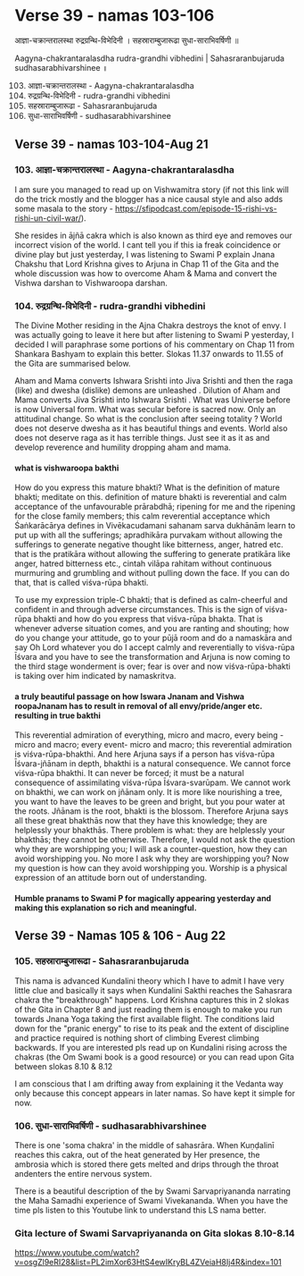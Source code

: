 # Verse 39 - namas 103-106

आज्ञा-चक्रान्तरालस्था रुद्रग्रन्थि-विभेदिनी ।
सहस्राराम्बुजारूढा सुधा-साराभिवर्षिणी ॥ 

Aagyna-chakrantaralasdha rudra-grandhi vibhedini |
Sahasraranbujaruda sudhasarabhivarshinee ॥

103. आज्ञा-चक्रान्तरालस्था - Aagyna-chakrantaralasdha
104. रुद्रग्रन्थि-विभेदिनी - rudra-grandhi vibhedini
105. सहस्राराम्बुजारूढा - Sahasraranbujaruda
106. सुधा-साराभिवर्षिणी - sudhasarabhivarshinee 

## Verse 39 - namas 103-104-Aug 21

### 103. आज्ञा-चक्रान्तरालस्था - Aagyna-chakrantaralasdha

I am sure you managed to read up on Vishwamitra story (if not this link will do the trick mostly and the blogger has a nice causal style and also adds some masala to the story - https://sfipodcast.com/episode-15-rishi-vs-rishi-un-civil-war/). 

She resides in ājñā cakra which is also known as third eye and removes our incorrect vision of the world.  I cant tell you if this ia freak coincidence or divine play but just yesterday, I was listening to Swami P explain Jnana Chakshu that Lord Krishna gives to Arjuna in Chap 11 of the Gita and the whole discussion was how to overcome Aham & Mama and convert the Vishwa darshan to Vishwaroopa darshan.

### 104. रुद्रग्रन्थि-विभेदिनी - rudra-grandhi vibhedini

The Divine Mother residing in the Ajna Chakra destroys the knot of envy. I was actually going to leave it here but after listening to Swami P yesterday, I decided I will paraphrase some portions of his commentary on Chap 11 from Shankara Bashyam to explain this better. Slokas 11.37 onwards to 11.55 of the Gita are summarised below. 

Aham and Mama converts Ishwara Srishti into Jiva Srishti and then the raga (like) and dwesha (dislike) demons are unleashed . Dilution of Aham and Mama converts Jiva Srishti into Ishwara Srishti . What was Universe before is now Universal form. What was secular before is sacred now. Only an attitudinal change. So what is the conclusion after seeing totality ? World does not deserve dwesha as it has beautiful things and events.  World also does not deserve raga as it has terrible things.  Just see it as it as and develop reverence and humility dropping aham and mama. 

#### what is vishwaroopa bakthi 

How do you express this mature bhakti? What is the definition of mature bhakti; meditate on this. definition of mature bhakti is reverential and calm acceptance of the unfavourable prārabdhā; ripening for me and the ripening for the close family members; this calm reverential acceptance which Śaṅkarācārya defines in Vivēkacudamani sahanam sarva dukhānām learn to put up with all the sufferings; apradhikāra purvakam without allowing the sufferings to generate negative thought like bitterness, anger, hatred etc. that is the pratikāra without allowing the suffering to generate pratikāra like anger, hatred bitterness etc., cintah vilāpa rahitam without continuous murmuring and grumbling and without pulling down the face. If you can do that, that is called viśva-rūpa bhakti.

To use my expression triple-C bhakti; that is defined as calm-cheerful and confident in and through adverse circumstances. This is the sign of viśva-rūpa bhakti and how do you express that viśva-rūpa bhakta. That is whenever adverse situation comes, and you are ranting and shouting; how do you change your attitude, go to your pūjā room and do a namaskāra and say Oh Lord whatever you do I accept calmly and reverentially to viśva-rūpa Īśvara and you have to see the transformation and Arjuna is now coming to the third stage wonderment is over; fear is over and now viśva-rūpa-bhakti is taking over him indicated by namaskritva. 

#### a truly beautiful passage on how Iswara Jnanam and Vishwa roopaJnanam has to result in removal of all envy/pride/anger etc. resulting in true bakthi

This reverential admiration of everything, micro and macro, every being - micro and macro; every event- micro and macro; this reverential admiration is viśva-rūpa-bhakthi. And here Arjuna says if a person has viśva-rūpa Īśvara-jñānam in depth, bhakthi is a natural consequence. We cannot force viśva-rūpa bhakthi. It can never be forced; it must be a natural consequence of assimilating viśva-rūpa Īśvara-svarūpam. We cannot work on bhakthi, we can work on jñānam only. It is more like nourishing a tree, you want to have the leaves to be green and bright, but you pour water at the roots. Jñānam is the root, bhakti is the blossom. Therefore Arjuna says all these great bhakthās now that they have this knowledge; they are helplessly your bhakthās. There problem is what: they are helplessly your bhakthās; they cannot be otherwise. Therefore, I would not ask the question why they are worshipping you; I will ask a counter-question, how they can avoid worshipping you. No more I ask why they are worshipping you? Now my question is how can they avoid worshipping you. Worship is a physical expression of an attitude born out of understanding.

#### Humble pranams to Swami P for magically appearing yesterday and making this explanation so rich and meaningful.


## Verse 39 - Namas 105 & 106 - Aug 22 

### 105. सहस्राराम्बुजारूढा - Sahasraranbujaruda

This nama is advanced Kundalini theory which I have to admit I have very little clue and basically it says when Kundalini Sakthi reaches the Sahasrara chakra the "breakthrough" happens. Lord Krishna captures this in 2 slokas of the Gita in Chapter 8 and just reading them is enough to make you run towards Jnana Yoga taking the first available flight. The conditions laid down for the "pranic energy" to rise to its peak and the extent of discipline and practice required is nothing short of climbing Everest climbing backwards. If you are interested pls read up on Kundalini rising across the chakras (the Om Swami book is a good resource) or you can read upon Gita between slokas 8.10 & 8.12

I am conscious that I am drifting away from explaining it the Vedanta way only because this concept appears in later namas. So have kept it simple for now.

### 106. सुधा-साराभिवर्षिणी - sudhasarabhivarshinee

There is one 'soma chakra' in the middle of sahasrāra. When Kuṇḍalinī reaches this cakra, out of the heat generated by Her presence, the ambrosia which is stored there gets melted and drips through the throat andenters the entire nervous system. 

There is a beautiful description of the by Swami Sarvapriyananda narrating the Maha Samadhi experience of Swami Vivekananda. When you have the time pls listen to this Youtube link to understand this LS nama better.

### Gita lecture of Swami Sarvapriyananda on Gita slokas 8.10-8.14 

https://www.youtube.com/watch?v=osgZl9eRI28&list=PL2imXor63HtS4ewIKryBL4ZVeiaH8Ij4R&index=101


